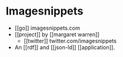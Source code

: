 # Imagesnippets

- [[go]] imagesnippets.com
- [[project]] by [[margaret warren]]
  - [[twitter]] twitter.com/imagesnippets
- An [[rdf]] and [[json-ld]] [[application]].


